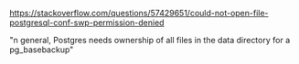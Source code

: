 https://stackoverflow.com/questions/57429651/could-not-open-file-postgresql-conf-swp-permission-denied

"n general, Postgres needs ownership of all files in the data directory for a pg_basebackup"